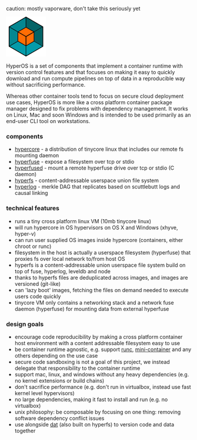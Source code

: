 
caution: mostly vaporware, don't take this seriously yet

![logo](hyperos.png)

HyperOS is a set of components that implement a container runtime with version control features and that focuses on making it easy to quickly download and run compute pipelines on top of data in a reproducible way without sacrificing performance.

Whereas other container tools tend to focus on secure cloud deployment use cases, HyperOS is more like a cross platform container package manager designed to fix problems with dependency management. It works on Linux, Mac and soon Windows and is intended to be used primarily as an end-user CLI tool on workstations.

### components

- [hypercore](https://github.com/maxogden/hypercore) - a distribution of tinycore linux that includes our remote fs mounting daemon
- [hyperfuse](https://github.com/mafintosh/hyperfuse) - expose a filesystem over tcp or stdio
- [hyperfused](https://github.com/mafintosh/hyperfused) - mount a remote hyperfuse drive over tcp or stdio (C daemon)
- [hyperfs](https://www.npmjs.com/package/hyperfs) - content-addressable userspace union file system
- [hyperlog](https://www.npmjs.com/package/hyperlog) - merkle DAG that replicates based on scuttlebutt logs and causal linking

### technical features

- runs a tiny cross platform linux VM (10mb tinycore linux)
- will run hypercore in OS hypervisors on OS X and Windows (xhyve, hyper-v)
- can run user supplied OS images inside hypercore (containers, either chroot or runc)
- filesystem in the host is actually a userspace filesystem (hyperfuse) that proxies fs over local network to/from host OS
- hyperfs is a content-addressable union userspace file system build on top of fuse, hyperlog, leveldb and node
- thanks to hyperfs files are deduplicated across images, and images are versioned (git-like)
- can 'lazy boot' images, fetching the files on demand needed to execute users code quickly
- tinycore VM only contains a networking stack and a network fuse daemon (hyperfuse) for mounting data from external hyperfuse

### design goals

- encourage code reproducibility by making a cross platform container host environment with a content addressable filesystem easy to use
- be container runtime agnostic, e.g. support [runc](https://github.com/opencontainers/runc), [mini-container](https://github.com/mafintosh/mini-container) and any others depending on the use case
- secure code sandboxing is not a goal of this project, we instead delegate that responsibility to the container runtime
- support mac, linux, and windows without any heavy dependencies (e.g. no kernel extensions or build chains)
- don't sacrifice performance (e.g. don't run in virtualbox, instead use fast kernel level hypervisors)
- no large dependencies, making it fast to install and run (e.g. no virtualbox)
- unix philosophy: be composable by focusing on one thing: removing software dependency conflict issues
- use alongside [dat](http://dat-data.com) (also built on hyperfs) to version code and data together

